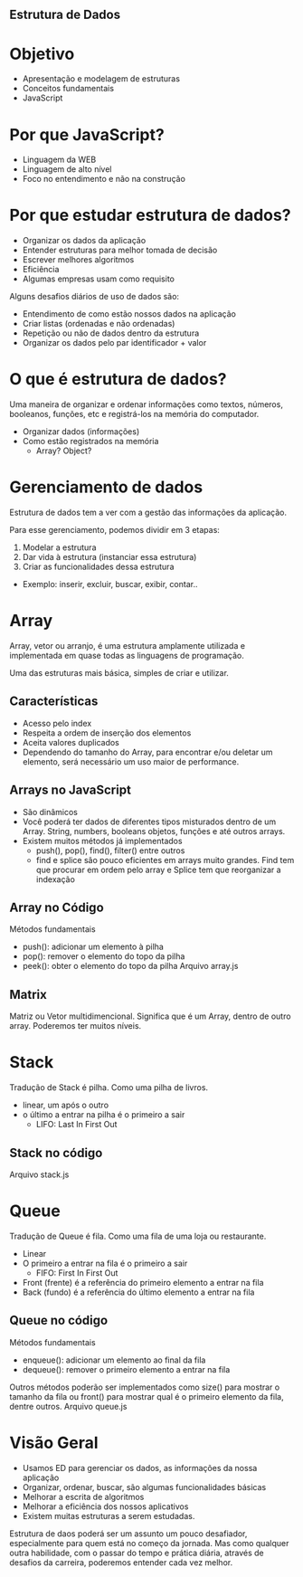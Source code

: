 ## Estrutura de Dados

# Objetivo

* Apresentação e modelagem de estruturas
* Conceitos fundamentais
* JavaScript

# Por que JavaScript?

* Linguagem da WEB
* Linguagem de alto nível
* Foco no entendimento e não na construção

# Por que estudar estrutura de dados?

* Organizar os dados da aplicação
* Entender estruturas para melhor tomada de decisão
* Escrever melhores algoritmos
* Eficiência
* Algumas empresas usam como requisito

Alguns desafios diários de uso de dados são:
* Entendimento de como estão nossos dados na aplicação
* Criar listas (ordenadas e não ordenadas)
* Repetição ou não de dados dentro da estrutura
* Organizar os dados pelo par identificador + valor

# O que é estrutura de dados?

Uma maneira de organizar e ordenar informações como textos, números, booleanos, funções, etc e registrá-los na memória do computador.

* Organizar dados (informações)
* Como estão registrados na memória
  * Array? Object?

# Gerenciamento de dados

Estrutura de dados tem a ver com a gestão das informações da aplicação.

Para esse gerenciamento, podemos dividir em 3 etapas:
1. Modelar a estrutura
2. Dar vida à estrutura (instanciar essa estrutura)
3. Criar as funcionalidades dessa estrutura
  * Exemplo: inserir, excluir, buscar, exibir, contar..

# Array

Array, vetor ou arranjo, é uma estrutura amplamente utilizada e implementada em quase todas as linguagens de programação.

Uma das estruturas mais básica, simples de criar e utilizar.

## Características
* Acesso pelo index
* Respeita a ordem de inserção dos elementos
* Aceita valores duplicados
* Dependendo do tamanho do Array, para encontrar e/ou deletar um elemento, será necessário um uso maior de performance.

## Arrays no JavaScript
* São dinâmicos
* Você poderá ter dados de diferentes tipos misturados dentro de um Array. String, numbers, booleans objetos, funções e até outros arrays.
* Existem muitos métodos já implementados
  * push(), pop(), find(), filter() entre outros
  * find e splice são pouco eficientes em arrays muito grandes. Find tem que procurar em ordem pelo array e Splice tem que reorganizar a indexação

## Array no Código

Métodos fundamentais
* push(): adicionar um elemento à pilha
* pop(): remover o elemento do topo da pilha
* peek(): obter o elemento do topo da pilha
Arquivo array.js

## Matrix
Matriz ou Vetor multidimencional. Significa que é um Array, dentro de outro array. Poderemos ter muitos níveis.

# Stack
Tradução de Stack é pilha. Como uma pilha de livros.
* linear, um após o outro
* o último a entrar na pilha é o primeiro a sair
  * LIFO: Last In First Out

## Stack no código

Arquivo stack.js

# Queue

Tradução de Queue é fila. Como uma fila de uma loja ou restaurante.
* Linear
* O primeiro a entrar na fila é o primeiro a sair
  * FIFO: First In First Out
* Front (frente) é a referência do primeiro elemento a entrar na fila
* Back (fundo) é a referência do último elemento a entrar na fila

## Queue no código

Métodos fundamentais
* enqueue(): adicionar um elemento ao final da fila
* dequeue(): remover o primeiro elemento a entrar na fila

Outros métodos poderão ser implementados como size() para mostrar o tamanho da fila ou front() para mostrar qual é o primeiro elemento da fila, dentre outros.
Arquivo queue.js

# Visão Geral

* Usamos ED para gerenciar os dados, as informações da nossa aplicação
* Organizar, ordenar, buscar, são algumas funcionalidades básicas
* Melhorar a escrita de algoritmos
* Melhorar a eficiência dos nossos aplicativos
* Existem muitas estruturas a serem estudadas.

Estrutura de daos poderá ser um assunto um pouco desafiador, especialmente para quem está no começo da jornada. Mas como qualquer outra habilidade, com o passar do tempo e prática diária, através de desafios da carreira, poderemos entender cada vez melhor.